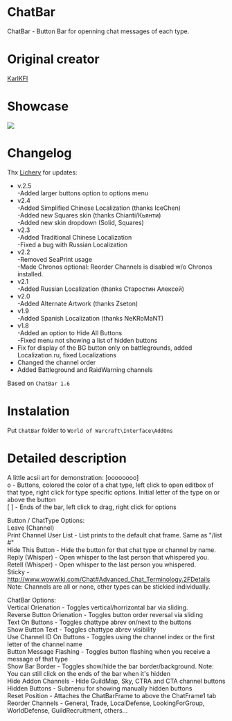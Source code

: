 # ChatBar
ChatBar - Button Bar for openning chat messages of each type. 

# Original creator
[KarlKFI](https://wow.curseforge.com/addons/project-1579/)

# Showcase
![](http://imagehost.spark-media.ru/iu/53/B0/53B05AE4-9628-7F4E-2C47-FB3A5C11E190.png)

# Changelog   
Thx [Lichery](https://github.com/Lichery) for updates:
* v.2.5   
-Added larger buttons option to options menu    
* v2.4    
-Added Simplified Chinese Localization (thanks IceChen)   
-Added new Squares skin (thanks Chianti/Кьянти)   
-Added new skin dropdown (Solid, Squares)   
* v2.3    
-Added Traditional Chinese Localization   
-Fixed a bug with Russian Localization    
* v2.2    
-Removed SeaPrint usage   
-Made Chronos optional: Reorder Channels is disabled w/o Chronos installed.   
* v2.1    
-Added Russian Localization (thanks Старостин Алексей)    
* v2.0    
-Added Alternate Artwork (thanks Zseton)    
* v1.9    
-Added Spanish Localization (thanks NeKRoMaNT)    
* v1.8    
-Added an option to Hide All Buttons    
-Fixed menu not showing a list of hidden buttons    
* Fix for display of the BG button only on battlegrounds, added Localization.ru, fixed Localizations    
* Changed  the channel order	
* Added Battleground and RaidWarning channels			

Based on `ChatBar 1.6`

# Instalation
Put `ChatBar` folder to `World of Warcraft\Interface\AddOns` 	

# Detailed description
A little acsii art for demonstration: [oooooooo]    
o - Buttons, colored the color of a chat type, left click to open editbox of that type, right click for type specific options. Initial letter of the type on or above the button    
[ ] - Ends of the bar, left click to drag, right click for options 

Button / ChatType Options:    
Leave (Channel)     
Print Channel User List - List prints to the default chat frame. Same as "/list #"    
Hide This Button - Hide the button for that chat type or channel by name.     
Reply (Whisper) - Open whisper to the last person that whispered you.     
Retell (Whisper) - Open whisper to the last person you whispered.     
Sticky - http://www.wowwiki.com/Chat#Advanced_Chat_Terminology.2FDetails Note: Channels are all or none, other types can be stickied individually. 


ChatBar Options:    
Vertical Orienation - Toggles vertical/horrizontal bar via sliding.     
Reverse Button Orienation - Toggles button order reversal via sliding     
Text On Buttons - Toggles chattype abrev on/next to the buttons     
Show Button Text - Toggles chattype abrev visibility    
Use Channel ID On Buttons - Toggles using the channel index or the first letter of the channel name     
Button Message Flashing - Toggles button flashing when you receive a message of that type     
Show Bar Border - Toggles show/hide the bar border/background. Note: You can still click on the ends of the bar when it's hidden    
Hide Addon Channels - Hide GuildMap, Sky, CTRA and CTA channel buttons    
Hidden Buttons - Submenu for showing manually hidden buttons    
Reset Position - Attaches the ChatBarFrame to above the ChatFrame1 tab    
Reorder Channels - General, Trade, LocalDefense, LookingForGroup, WorldDefense, GuildRecruitment, others... 
